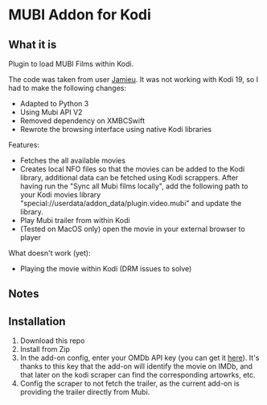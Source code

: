 # MUBI Addon for Kodi

## What it is
Plugin to load MUBI Films within Kodi.

The code was taken from user [Jamieu](https://github.com/jamieu/plugin.video.mubi). It was not working with Kodi 19, so I had to make the following changes:

- Adapted to Python 3
- Using Mubi API V2
- Removed dependency on XMBCSwift
- Rewrote the browsing interface using native Kodi libraries

Features:

- Fetches the all available movies
- Creates local NFO files so that the movies can be added to the Kodi library, additional data can be fetched using Kodi scrappers. After having run the "Sync all Mubi films locally", add the following path to your Kodi movies library "special://userdata/addon_data/plugin.video.mubi" and update the library.
- Play Mubi trailer from within Kodi
- (Tested on MacOS only) open the movie in your external browser to player



What doesn't work (yet):

- Playing the movie within Kodi (DRM issues to solve)


## Notes

## Installation

1. Download this repo
2. Install from Zip
3. In the add-on config, enter your OMDb API key (you can get it [here](http://www.omdbapi.com/apikey.aspx)). It's thanks to this key that the add-on will identify the movie on IMDb, and that later on the kodi scraper can find the corresponding artowrks, etc.
4. Config the scraper to not fetch the trailer, as the current add-on is providing the trailer directly from Mubi.
